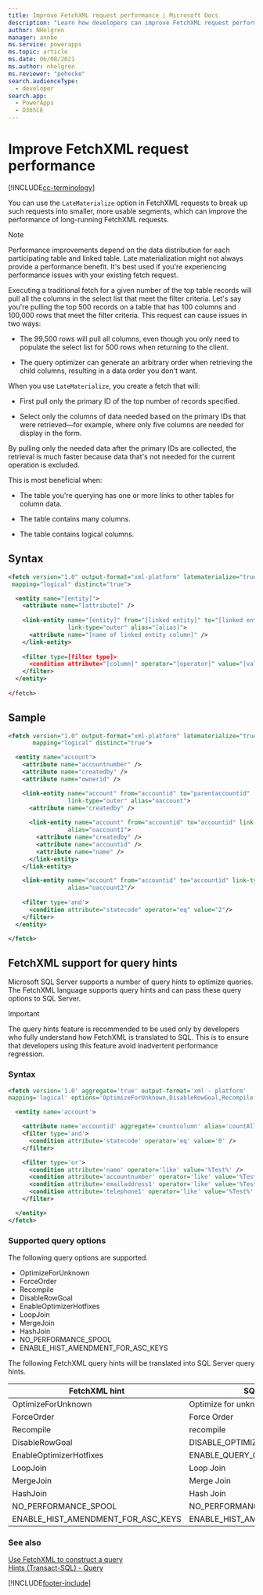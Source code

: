 ```yaml
---
title: Improve FetchXML request performance | Microsoft Docs
description: "Learn how developers can improve FetchXML request performance when using Microsoft Dataverse."
author: NHelgren
manager: annbe
ms.service: powerapps
ms.topic: article
ms.date: 06/08/2021
ms.author: nhelgren
ms.reviewer: "pehecke"
search.audienceType: 
  - developer
search.app: 
  - PowerApps
  - D365CE
---
```


# Improve FetchXML request performance

[!INCLUDE[cc-terminology](includes/cc-terminology.md)]

You can use the `LateMaterialize` option in FetchXML requests to break up such
requests into smaller, more usable segments, which can improve the performance of long-running FetchXML requests.

> [!NOTE]
> Performance improvements depend on the data distribution for each
> participating table and linked table. Late materialization might not always
> provide a performance benefit. It's best used if you're experiencing
> performance issues with your existing fetch request.

Executing a traditional fetch for a given number of the top table records will pull all
the columns in the select list that meet the filter criteria. Let's say you're
pulling the top 500 records on a table that has 100 columns and 100,000 rows
that meet the filter criteria. This request can cause issues in two ways:

- The 99,500 rows will pull all columns, even though you only need to populate
  the select list for 500 rows when returning to the client.

- The query optimizer can generate an arbitrary order when retrieving the child
  columns, resulting in a data order you don't want.

When you use `LateMaterialize`, you create a fetch that will:

- First pull only the primary ID of the top number of records specified.

- Select only the columns of data needed based on the primary IDs that were
  retrieved&mdash;for example, where only five columns are needed for display in the form.

By pulling only the needed data after the primary IDs are collected, the
retrieval is much faster because data that's not needed for the current operation is
excluded.

This is most beneficial when:

- The table you're querying has one or more links to other tables for column data.

- The table contains many columns.

- The table contains logical columns.

## Syntax

```xml
<fetch version="1.0" output-format="xml-platform" latematerialize="true"
 mapping="logical" distinct="true">

  <entity name="[entity]">​
    <attribute name="[attribute]" />
​
    <link-entity name="[entity]" from="[linked entity]" to="[linked entityid]"
                 link-type="outer" alias="[alias]">​
      <attribute name="[name of linked entity column]" />​
    </link-entity>
​
    <filter type=[filter type]>​
      <condition attribute="[column]" operator="[operator]" value="[value]"/> ​
    </filter>​
  </entity>
​
</fetch>
```

## Sample

```XML
<fetch version="1.0" output-format="xml-platform" latematerialize="true"
       mapping="logical" distinct="true">

  <entity name="account">​
    <attribute name="accountnumber" />​
    <attribute name="createdby" />​
    <attribute name="ownerid" />​

    <link-entity name="account" from="accountid" to="parentaccountid"
                 link-type="outer" alias="oaccount">​
      <attribute name="createdby" />
​
      <link-entity name="account" from="accountid" to="accountid" link-type="outer"
                 alias="oaccount1">​
        <attribute name="createdby" />​
        <attribute name="accountid" />​
        <attribute name="name" />​
      </link-entity>​
    </link-entity>​

    <link-entity name="account" from="accountid" to="accountid" link-type="outer"
                 alias="oaccount2"/>
​
    <filter type='and'>​
      <condition attribute="statecode" operator="eq" value="2"/> ​
    </filter>​
  </entity>​

</fetch>
```

## FetchXML support for query hints

Microsoft SQL Server supports a number of query hints to optimize queries. The FetchXML language
supports query hints and can pass these query options to SQL Server.

> [!IMPORTANT]
> The query hints feature is recommended to be used only by
> developers who fully understand how FetchXML is translated to SQL. This is to
> ensure that developers using this feature avoid inadvertent performance
> regression.

### Syntax

```xml
<fetch version='1.0' aggregate='true' output-format='xml - platform'
mapping='logical' options='OptimizeForUnknown,DisableRowGoal,Recompile'>

  <entity name='account'>

    <attribute name='accountid' aggregate='countcolumn' alias='countAll'/>
    <filter type='and'>
      <condition attribute='statecode' operator='eq' value='0' />
    </filter>

    <filter type='or'>
      <condition attribute='name' operator='like' value='%Test%' />
      <condition attribute='accountnumber' operator='like' value='%Test%' />
      <condition attribute='emailaddress1' operator='like' value='%Test%' />
      <condition attribute='telephone1' operator='like' value='%Test%' />
    </filter>

  </entity>
</fetch>
```

### Supported query options

The following query options are supported.

- OptimizeForUnknown
- ForceOrder
- Recompile
- DisableRowGoal
- EnableOptimizerHotfixes
- LoopJoin
- MergeJoin
- HashJoin
- NO_PERFORMANCE_SPOOL
- ENABLE_HIST_AMENDMENT_FOR_ASC_KEYS

The following FetchXML query hints will be translated into SQL Server query hints.

| FetchXML hint | SQL Server hint |
| --- | --- |
|OptimizeForUnknown | Optimize for unknown |
|ForceOrder | Force Order |
|Recompile | recompile |
|DisableRowGoal | DISABLE_OPTIMIZER_ROWGOAL |
|EnableOptimizerHotfixes | ENABLE_QUERY_OPTIMIZER_HOTFIXES' |
|LoopJoin | Loop Join |
|MergeJoin | Merge Join |
|HashJoin | Hash Join |
|NO_PERFORMANCE_SPOOL | NO_PERFORMANCE_SPOOL |
|ENABLE_HIST_AMENDMENT_FOR_ASC_KEYS | ENABLE_HIST_AMENDMENT_FOR_ASC_KEYS |

### See also

[Use FetchXML to construct a query](use-fetchxml-construct-query.md)  
[Hints (Transact-SQL) - Query](/sql/t-sql/queries/hints-transact-sql-query?view=sql-server-ver15)


[!INCLUDE[footer-include](../../includes/footer-banner.md)]